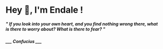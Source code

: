 <h1 title="head"> Hey 👋, I'm Endale !</h1>

**<h5><i>" If you look into your own heart, and you find nothing wrong there, what is there to worry about? What is there to fear? "</i></h5>**

*<b>___ Confucius ___</b>*
